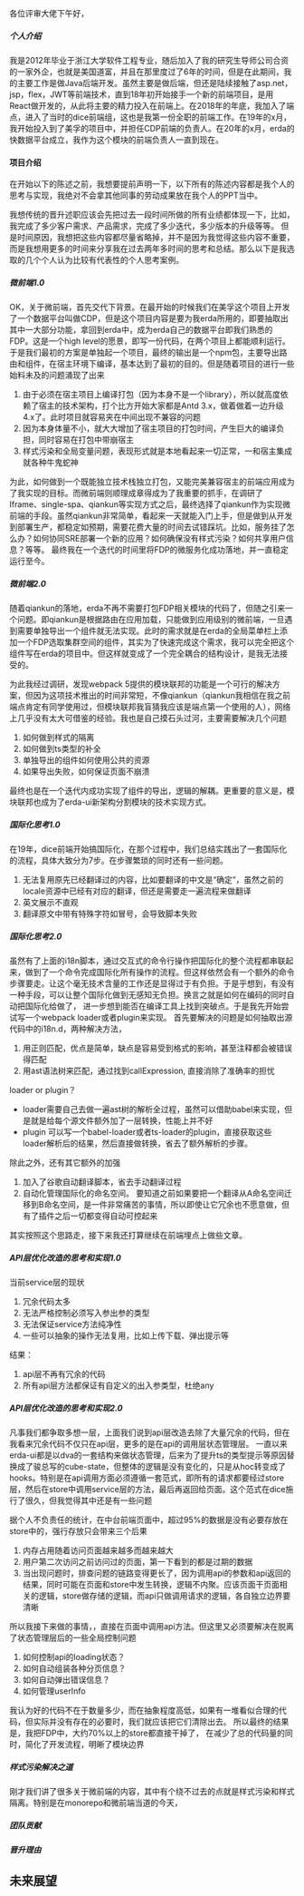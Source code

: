 各位评审大佬下午好，

##### 个人介绍

我是2012年毕业于浙江大学软件工程专业，随后加入了我的研究生导师公司合资的一家外企，也就是美国道富，并且在那里度过了6年的时间，但是在此期间，我的主要工作是做Java后端开发。虽然主要是做后端，但还是陆续接触了asp.net，jsp，flex，JWT等前端技术，直到18年初开始接手一个新的前端项目，是用React做开发的，从此将主要的精力投入在前端上。在2018年的年底，我加入了端点，进入了当时的dice前端组，这也是我第一份全职的前端工作。在19年的x月，我开始投入到了美孚的项目中，并担任CDP前端的负责人。在20年的x月，erda的快数据平台成立，我作为这个模块的前端负责人一直到现在。

#### 项目介绍

在开始以下的陈述之前，我想要提前声明一下，以下所有的陈述内容都是我个人的思考与实现，我绝对不会拿其他同事的劳动成果放在我个人的PPT当中。

我想传统的晋升述职应该会先把过去一段时间所做的所有业绩都体现一下，比如，我完成了多少客户需求、产品需求，完成了多少迭代，多少版本的升级等等。 但是时间原因，我想把这些内容都尽量省略掉，并不是因为我觉得这些内容不重要，而是我想用更多的时间来分享我在过去两年多时间的思考和总结。那么以下是我选取的几个个人认为比较有代表性的个人思考案例。

##### 微前端1.0

OK，关于微前端，首先交代下背景。在最开始的时候我们在美孚这个项目上开发了一个数据平台叫做CDP，但是这个项目内容是要为我erda所用的，即要抽取出其中一大部分功能，拿回到erda中，成为erda自己的数据平台即我们熟悉的FDP。这是一个high level的愿景，即写一份代码，在两个项目上都能顺利运行。于是我们最初的方案是单独起一个项目，最终的输出是一个npm包，主要导出路由和组件，在宿主环境下编译，基本达到了最初的目的。但是随着项目的进行一些始料未及的问题涌现了出来

1. 由于必须在宿主项目上编译打包（因为本身不是一个library），所以就高度依赖了宿主的技术架构，打个比方开始大家都是Antd 3.x，做着做着一边升级4.x了。此时项目就容易夹在中间出现不兼容的问题
2. 因为本身体量不小，就大大增加了宿主项目的打包时间，产生巨大的编译负担，同时容易在打包中带崩宿主
3. 样式污染和全局变量问题，表现形式就是本地看起来一切正常，一和宿主集成就各种牛鬼蛇神

为此，如何做到一个既能独立技术栈独立打包，又能完美兼容宿主的前端应用成为了我实现的目标。而微前端则顺理成章得成为了我重要的抓手，在调研了Iframe、single-spa、qiankun等实现方式之后，最终选择了qiankun作为实现微前端的手段。虽然qiankun非常简单，看起来一天就能入门上手，但是做到从开发到部署生产，都稳定如预期，需要花费大量的时间去试错踩坑。比如，服务挂了怎么办？如何协同SRE部署一个新的应用？如何确保没有样式污染？如何共享用户信息？等等。 最终我在一个迭代的时间里将FDP的微服务化成功落地，并一直稳定运行至今。

##### 微前端2.0

随着qiankun的落地，erda不再不需要打包FDP相关模块的代码了，但随之引来一个问题。即qiankun是根据路由在应用加载，只能做到应用级别的微前端，一旦遇到需要单独导出一个组件就无法实现。此时的需求就是在erda的全局菜单栏上添加一个FDP选取集群空间的组件，其实为了快速完成这个需求，我可以完全把这个组件写在erda的项目中。但这样就变成了一个完全耦合的结构设计，是我无法接受的。

为此我经过调研，发现webpack 5提供的模块联邦的功能是一个可行的解决方案，但因为这项技术推出的时间非常短，不像qiankun（qiankun我相信在我之前端点肯定有同学使用过，但模块联邦我盲猜我应该是端点第一个使用的人），网络上几乎没有太大可借鉴的经验。我也是自己摸石头过河，主要需要解决几个问题

1. 如何做到样式的隔离
2. 如何做到ts类型的补全
3. 单独导出的组件如何使用公共的资源
4. 如果导出失败，如何保证页面不崩溃

最终也是在一个迭代内成功实现了组件的导出，逻辑的解耦。更重要的意义是，模块联邦也成为了erda-ui新架构分割模块的技术实现方式。

##### 国际化思考1.0

在19年，dice前端开始搞国际化，在那个过程中，我们总结实践出了一套国际化的流程，具体大致分为7步。在步骤繁琐的同时还有一些问题。

1. 无法复用原先已经翻译过的内容，比如要翻译的中文是“确定”，虽然之前的locale资源中已经有对应的翻译，但还是需要走一遍流程来做翻译
2. 英文展示不直观
3. 翻译原文中带有特殊字符如冒号，会导致脚本失败



##### 国际化思考2.0

虽然有了上面的i18n脚本，通过交互式的命令行操作把国际化的整个流程都串联起来，做到了一个命令完成国际化所有操作的流程。但这样依然会有一个额外的命令步骤要走。让这个毫无技术含量的工作还是显得过于有负担。于是乎想到，有没有一种手段，可以让整个国际化做到无感知无负担。换言之就是如何在编码的同时自动把国际化给做了， 进一步想到能否在编译工具上找到突破点。于是我先开始尝试写一个webpack loader或者plugin来实现。 首先要解决的问题是如何抽取出源代码中的i18n.d，两种解决方法，

1. 用正则匹配，优点是简单，缺点是容易受到格式的影响，甚至注释都会被错误得匹配
2. 用ast语法树来匹配，通过找到callExpression, 直接消除了准确率的担忧

loader or plugin？

- loader需要自己去做一遍ast树的解析全过程，虽然可以借助babel来实现，但是就是给每个源文件额外加了一层转换，性能上并不好
- plugin 可以写一个babel-loader或者ts-loader的plugin，直接获取这些loader解析后的结果，然后直接做转换，省去了额外解析的步骤。

除此之外，还有其它额外的加强

1. 加入了谷歌自动翻译脚本，省去手动翻译过程
2. 自动化管理国际化的命名空间。 要知道之前如果要把一个翻译从A命名空间迁移到B命名空间，是一件非常痛苦的事情，所以即使让它冗余也不愿意做，但有了插件之后一切都变得自动可控起来

其实按照这个思路走，接下来我还打算继续在前端埋点上做些文章。



##### API层优化改造的思考和实现1.0

当前service层的现状

1. 冗余代码太多
2. 无法严格控制必须写入参出参的类型
3. 无法保证service方法纯净性
4. 一些可以抽象的操作无法复用，比如上传下载、弹出提示等

结果：

1. api层不再有冗余的代码
2. 所有api层方法都保证有自定义的出入参类型，杜绝any

##### API层优化改造的思考和实现2.0

凡事我们都争取多想一层，上面我们说到api层改造去除了大量冗余的代码，但在我看来冗余代码不仅只在api层，更多的是在api的调用层状态管理层。 一直以来erda-ui都是以dva的一套结构来做状态管理，后来为了提升ts的类型提示等原因替换成了骏总写的cube-state，但整体的逻辑是没有变化的，只是从hoc转变成了hooks。特别是在api调用方面必须遵循一套范式，即所有的请求都要经过store层，然后在store中调用service层的方法，最后再返回给页面。这个范式在dice施行了很久，但我觉得其中还是有一些问题

据个人不负责任的统计，在中台前端页面中，超过95%的数据是没有必要存放在store中的，强行存放只会带来三个后果

1. 内存占用随着访问页面越来越多而越来越大
2. 用户第二次访问之前访问过的页面，第一下看到的都是过期的数据
3. 当出现问题时，排查问题的链路变得更长了，因为调用api的参数和api返回的结果，同时可能在页面和store中发生转换，逻辑不内聚。应该页面干页面相关的逻辑，store做存储的逻辑，而api只做调用请求的逻辑，各自独立边界要清晰

所以我接下来做的事情，，直接在页面中调用api方法。但这里又必须要解决在脱离了状态管理层后的一些全局控制问题

1. 如何控制api的loading状态？
2. 如何自动组装各种分页信息？
3. 如何自动弹出错误信息？
4. 如何管理userInfo

我认为好的代码不在于数量多少，而在抽象程度高低，如果有一堆看似合理的代码，但实际并没有存在的必要时，我们就应该把它们清除出去。 所以最终的结果是，我把FDP中，大约70%以上的store都直接干掉了， 在减少了总的代码量的同时，简化了开发流程，明晰了模块边界



##### 样式污染解决之道

刚才我们讲了很多关于微前端的内容，其中有个绕不过去的点就是样式污染和样式隔离。特别是在monorepo和微前端当道的今天，

##### 团队贡献





##### 晋升理由





## 未来展望